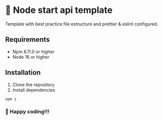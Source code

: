 # 🚀 Node start api template

Template with best practice file estructure and prettier & eslint configured.

## Requirements

- Npm 8.11.0 or higher
- Node 16 or higher

## Installation

  1. Clone the repository
  2. Install dependencies

   ```sh
   npm i
   ```
   
### 🚀 Happy coding!!!
